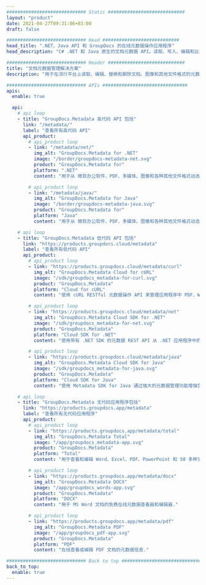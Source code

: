 ```yaml
---
############################# Static ############################
layout: "product"
date: 2021-04-27T09:31:06+03:00
draft: false

############################# Head ############################
head_title: ".NET、Java API 和 GroupDocs 的在线元数据操作应用程序"
head_description: "C# .NET 和 Java 原生的文档元数据 API。读取、写入、编辑和比较所有流行格式的元信息。分析和导出元数据."

############################# Header ############################
title: "文档元数据管理解决方案"
description: "用于在流行平台上读取、编辑、替换和删除文档、图像和其他文件格式的元数据的 API 和应用程序."

############################# APIs ###############################
apis:
  enable: true

  api:
    # api loop
    - title: "GroupDocs.Metadata 高代码 API 包括"
      link: "/metadata/"
      label: "查看所有高代码 API"
      api_product:
        # api_product loop
        - link: "/metadata/net/"
          img_alt: "GroupDocs.Metadata for .NET"
          image: "/border/groupdocs-metadata-net.svg"
          product: "GroupDocs.Metadata for"
          platform: ".NET"
          content: "用于从 微软办公软件、PDF、多媒体、图像和各种其他文件格式动态读取、写入、编辑和删除元信息的原生 .NET API."

        # api_product loop
        - link: "/metadata/java/"
          img_alt: "GroupDocs.Metadata for Java"
          image: "/border/groupdocs-metadata-java.svg"
          product: "GroupDocs.Metadata for"
          platform: "Java"
          content: "用于从 微软办公软件、PDF、多媒体、图像和各种其他文件格式动态读取、写入、编辑和删除元信息的原生 .NET API."

    # api loop
    - title: "GroupDocs.Metadata 低代码 API 包括"
      link: "https://products.groupdocs.cloud/metadata"
      label: "查看所有低代码 API"
      api_product:
        # api_product loop
        - link: "https://products.groupdocs.cloud/metadata/curl"
          img_alt: "GroupDocs.Metadata Cloud for cURL"
          image: "/sdk/groupdocs_metadata-for-curl.svg"
          product: "GroupDocs.Metadata"
          platform: "Cloud for cURL"
          content: "使用 cURL RESTful 元数据操作 API 来管理应用程序中 PDF、Word、Excel、演示文稿、图像和多媒体文件的元数据信息."

        # api_product loop
        - link: "https://products.groupdocs.cloud/metadata/net"
          img_alt: "GroupDocs.Metadata Cloud SDK for .NET"
          image: "/sdk/groupdocs_metadata-for-net.svg"
          product: "GroupDocs.Metadata"
          platform: "Cloud SDK for .NET"
          content: "使用带有 .NET SDK 的元数据 REST API 从 .NET 应用程序中的文档格式中添加、编辑、提取、搜索和删除元数据."

        # api_product loop
        - link: "https://products.groupdocs.cloud/metadata/java"
          img_alt: "GroupDocs.Metadata Cloud SDK for Java"
          image: "/sdk/groupdocs_metadata-for-java.svg"
          product: "GroupDocs.Metadata"
          platform: "Cloud SDK for Java"
          content: "使用 Metadata SDK for Java 通过强大的元数据管理功能增强您的 Java 应用程序."

    # api loop
    - title: "GroupDocs.Metadata 无代码应用程序包括"
      link: "https://products.groupdocs.app/metadata"
      label: "查看所有无代码应用程序"
      api_product:
        # api_product loop
        - link: "https://products.groupdocs.app/metadata/total"
          img_alt: "GroupDocs.Metadata Total"
          image: "/app/groupdocs_metadata-app.svg"
          product: "GroupDocs.Metadata"
          platform: "Total"
          content: "用于查看和编辑 Word、Excel、PDF、PowerPoint 和 50 多种文档类型的元数据的免费应用程序."

        # api_product loop
        - link: "https://products.groupdocs.app/metadata/docx"
          img_alt: "GroupDocs.Metadata DOCX"
          image: "/app/groupdocs_words-app.svg"
          product: "GroupDocs.Metadata"
          platform: "DOCX"
          content: "用于 MS Word 文档的免费在线元数据查看器和编辑器."

        # api_product loop
        - link: "https://products.groupdocs.app/metadata/pdf"
          img_alt: "GroupDocs.Metadata PDF"
          image: "/app/groupdocs_pdf-app.svg"
          product: "GroupDocs.Metadata"
          platform: "PDF"
          content: "在线查看或编辑 PDF 文档的元数据信息."

############################# Back to top ###############################
back_to_top:
  enable: true
---
```

